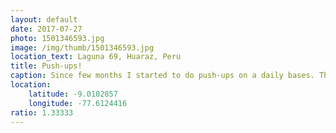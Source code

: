 ```yaml
---
layout: default
date: 2017-07-27
photo: 1501346593.jpg
image: /img/thumb/1501346593.jpg
location_text: Laguna 69, Huaraz, Peru
title: Push-ups!
caption: Since few months I started to do push-ups on a daily bases. That day I did them at 4600 meters above sea level after a though hike! Hard but so good haha
location:
    latitude: -9.0102857
    longitude: -77.6124416
ratio: 1.33333
---
```

